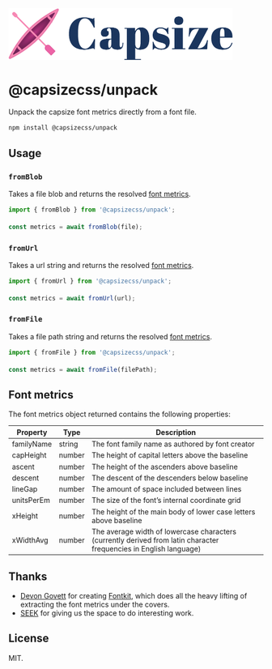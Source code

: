 <img src="https://raw.githubusercontent.com/seek-oss/capsize/HEAD/images/capsize-header.png" alt="Capsize" title="Capsize" width="443px" />
<br/>

# @capsizecss/unpack

Unpack the capsize font metrics directly from a font file.

```bash
npm install @capsizecss/unpack
```

## Usage

### `fromBlob`

Takes a file blob and returns the resolved [font metrics](#font-metrics).

```ts
import { fromBlob } from '@capsizecss/unpack';

const metrics = await fromBlob(file);
```

### `fromUrl`

Takes a url string and returns the resolved [font metrics](#font-metrics).

```ts
import { fromUrl } from '@capsizecss/unpack';

const metrics = await fromUrl(url);
```

### `fromFile`

Takes a file path string and returns the resolved [font metrics](#font-metrics).

```ts
import { fromFile } from '@capsizecss/unpack';

const metrics = await fromFile(filePath);
```

## Font metrics

The font metrics object returned contains the following properties:

| Property   | Type   | Description                                                                                                        |
| ---------- | ------ | ------------------------------------------------------------------------------------------------------------------ |
| familyName | string | The font family name as authored by font creator                                                                   |
| capHeight  | number | The height of capital letters above the baseline                                                                   |
| ascent     | number | The height of the ascenders above baseline                                                                         |
| descent    | number | The descent of the descenders below baseline                                                                       |
| lineGap    | number | The amount of space included between lines                                                                         |
| unitsPerEm | number | The size of the font’s internal coordinate grid                                                                    |
| xHeight    | number | The height of the main body of lower case letters above baseline                                                   |
| xWidthAvg  | number | The average width of lowercase characters (currently derived from latin character frequencies in English language) |

## Thanks

- [Devon Govett](https://github.com/devongovett) for creating [Fontkit](https://github.com/foliojs/fontkit), which does all the heavy lifting of extracting the font metrics under the covers.
- [SEEK](https://www.seek.com.au) for giving us the space to do interesting work.

## License

MIT.

